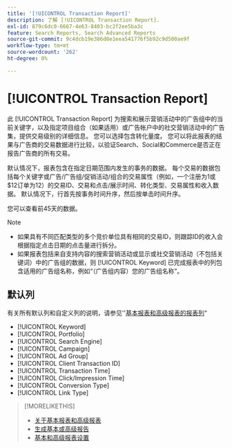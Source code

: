 ```yaml
---
title: '[!UICONTROL Transaction Report]'
description: 了解 [!UICONTROL Transaction Report].
exl-id: 879c6dc0-6667-4e63-8403-bc2f2ee5ba3c
feature: Search Reports, Search Advanced Reports
source-git-commit: 9c4dcb19e386d8e1eea541776f5b92c9d500ae9f
workflow-type: tm+mt
source-wordcount: '262'
ht-degree: 0%

---
```


# [!UICONTROL Transaction Report]

此 [!UICONTROL Transaction Report] 为搜索和展示营销活动中的广告组中的当前关键字，以及指定项目组合（如果适用）或广告帐户中的社交营销活动中的广告集，提供交易级别的详细信息。 您可以选择包含转化量度。 您可以将此报表的结果与广告商的交易数据进行比较，以验证Search、Social和Commerce是否正在报告广告商的所有交易。

默认情况下，报表包含在指定日期范围内发生的事务的数据。 每个交易的数据包括每个关键字或广告/广告组/促销活动/组合的交易属性（例如，一个注册为1或$12订单为12）的交易ID、交易和点击/展示时间、转化类型、交易属性和收入数据。 默认情况下，行首先按事务时间升序，然后按单击时间升序。

您可以查看前45天的数据。

>[!NOTE]
>
>* 如果具有不同匹配类型的多个竞价单位具有相同的交易ID，则跟踪ID的收入会根据指定点击日期的点击量进行拆分。
>* 如果报表包括来自支持内容的搜索营销活动或显示或社交营销活动（不包括关键词）中的广告组的数据，则 [!UICONTROL Keyword] 已完成报表中的列包含适用的广告组名称，例如“（广告组内容）您的广告组名称”。

## 默认列

有关所有默认列和自定义列的说明，请参见&#39;&#39;[基本报表和高级报表的报表列](basic-advanced-report-columns.md)“

* [!UICONTROL Keyword]
* [!UICONTROL Portfolio]
* [!UICONTROL Search Engine]
* [!UICONTROL Campaign]
* [!UICONTROL Ad Group]
* [!UICONTROL Client Transaction ID]
* [!UICONTROL Transaction Time]
* [!UICONTROL Click/Impression Time]
* [!UICONTROL Conversion Type]
* [!UICONTROL Link Type]

>[!MORELIKETHIS]
>
>* [关于基本报表和高级报表](basic-advanced-report-about.md)
>* [生成基本或高级报告](basic-advanced-report-generate.md)
>* [基本和高级报表设置](basic-advanced-report-settings.md)
